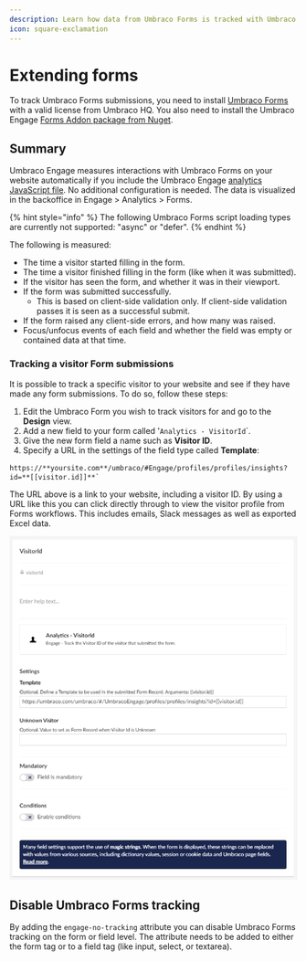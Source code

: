 ```yaml
---
description: Learn how data from Umbraco Forms is tracked with Umbraco Engage.
icon: square-exclamation
---
```


# Extending forms

To track Umbraco Forms submissions, you need to install [Umbraco Forms](https://umbraco.com/products/add-ons/forms/) with a valid license from Umbraco HQ. You also need to install the Umbraco Engage [Forms Addon package from Nuget](https://www.nuget.org/packages/Umbraco.Engage.Forms).

## Summary

Umbraco Engage measures interactions with Umbraco Forms on your website automatically if you include the Umbraco Engage [analytics JavaScript file](client-side-events-and-additional-javascript-files/additional-measurements-with-the-analytics-scripts.md). No additional configuration is needed. The data is visualized in the backoffice in Engage > Analytics > Forms.

{% hint style="info" %}
The following Umbraco Forms script loading types are currently not supported: "async" or "defer".
{% endhint %}

The following is measured:

* The time a visitor started filling in the form.
* The time a visitor finished filling in the form (like when it was submitted).
* If the visitor has seen the form, and whether it was in their viewport.
* If the form was submitted successfully.
  * This is based on client-side validation only. If client-side validation passes it is seen as a successful submit.
* If the form raised any client-side errors, and how many was raised.
* Focus/unfocus events of each field and whether the field was empty or contained data at that time.

### Tracking a visitor Form submissions

It is possible to track a specific visitor to your website and see if they have made any form submissions. To do so, follow these steps:

1. Edit the Umbraco Form you wish to track visitors for and go to the **Design** view.
2. Add a new field to your form called '`Analytics - VisitorId`\`.
3. Give the new form field a name such as **Visitor ID**.
4. Specify a URL in the settings of the field type called **Template**:

```console
https://**yoursite.com**/umbraco/#Engage/profiles/profiles/insights?id=**[[visitor.id]]**`
```

The URL above is a link to your website, including a visitor ID. By using a URL like this you can click directly through to view the visitor profile from Forms workflows. This includes emails, Slack messages as well as exported Excel data.

![Visitor Form Submissions - Design view](../../.gitbook/assets/engage-analytics-forms-visitor-id2.png)

## Disable Umbraco Forms tracking

By adding the `engage-no-tracking` attribute you can disable Umbraco Forms tracking on the form or field level. The attribute needs to be added to either the form tag or to a field tag (like input, select, or textarea).
